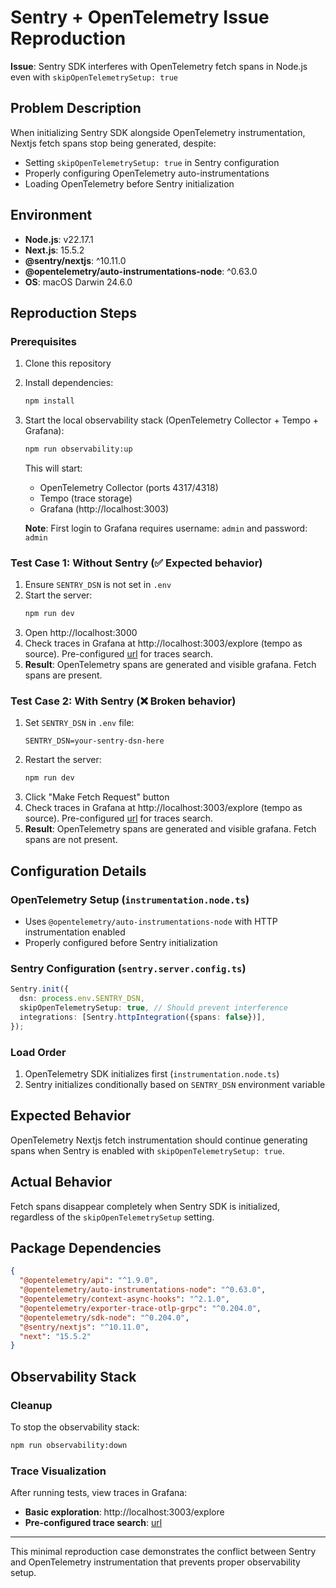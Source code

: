 # Sentry + OpenTelemetry Issue Reproduction

**Issue**: Sentry SDK interferes with OpenTelemetry fetch spans in Node.js even with `skipOpenTelemetrySetup: true`

## Problem Description

When initializing Sentry SDK alongside OpenTelemetry instrumentation, Nextjs fetch spans stop being generated, despite:
- Setting `skipOpenTelemetrySetup: true` in Sentry configuration
- Properly configuring OpenTelemetry auto-instrumentations
- Loading OpenTelemetry before Sentry initialization

## Environment

- **Node.js**: v22.17.1
- **Next.js**: 15.5.2
- **@sentry/nextjs**: ^10.11.0
- **@opentelemetry/auto-instrumentations-node**: ^0.63.0
- **OS**: macOS Darwin 24.6.0

## Reproduction Steps

### Prerequisites
1. Clone this repository
2. Install dependencies:
   ```bash
   npm install
   ```
3. Start the local observability stack (OpenTelemetry Collector + Tempo + Grafana):
   ```bash
   npm run observability:up
   ```
   This will start:
   - OpenTelemetry Collector (ports 4317/4318)
   - Tempo (trace storage)
   - Grafana (http://localhost:3003)
   
   **Note**: First login to Grafana requires username: `admin` and password: `admin`

### Test Case 1: Without Sentry (✅ Expected behavior)
1. Ensure `SENTRY_DSN` is not set in `.env`
2. Start the server:
   ```bash
   npm run dev
   ```
3. Open http://localhost:3000
4. Check traces in Grafana at http://localhost:3003/explore (tempo as source). Pre-configured [url](http://localhost:3003/explore?schemaVersion=1&panes=%7B%22x4u%22:%7B%22datasource%22:%22tempo%22,%22queries%22:%5B%7B%22refId%22:%22A%22,%22datasource%22:%7B%22type%22:%22tempo%22,%22uid%22:%22tempo%22%7D,%22queryType%22:%22traceqlSearch%22,%22limit%22:20,%22tableType%22:%22traces%22,%22metricsQueryType%22:%22range%22,%22filters%22:%5B%7B%22id%22:%2265afe55b%22,%22operator%22:%22%3D%22,%22scope%22:%22span%22%7D%5D%7D%5D,%22range%22:%7B%22from%22:%22now-1h%22,%22to%22:%22now%22%7D%7D%7D&orgId=1)  for traces search.
5. **Result**: OpenTelemetry spans are generated and visible grafana. Fetch spans are present.

### Test Case 2: With Sentry (❌ Broken behavior)
1. Set `SENTRY_DSN` in `.env` file:
   ```
   SENTRY_DSN=your-sentry-dsn-here
   ```
2. Restart the server:
   ```bash
   npm run dev
   ```
3. Click "Make Fetch Request" button
4. Check traces in Grafana at http://localhost:3003/explore (tempo as source). Pre-configured [url](http://localhost:3003/explore?schemaVersion=1&panes=%7B%22x4u%22:%7B%22datasource%22:%22tempo%22,%22queries%22:%5B%7B%22refId%22:%22A%22,%22datasource%22:%7B%22type%22:%22tempo%22,%22uid%22:%22tempo%22%7D,%22queryType%22:%22traceqlSearch%22,%22limit%22:20,%22tableType%22:%22traces%22,%22metricsQueryType%22:%22range%22,%22filters%22:%5B%7B%22id%22:%2265afe55b%22,%22operator%22:%22%3D%22,%22scope%22:%22span%22%7D%5D%7D%5D,%22range%22:%7B%22from%22:%22now-1h%22,%22to%22:%22now%22%7D%7D%7D&orgId=1)  for traces search.
5. **Result**: OpenTelemetry spans are generated and visible grafana. Fetch spans are not present.


## Configuration Details

### OpenTelemetry Setup (`instrumentation.node.ts`)
- Uses `@opentelemetry/auto-instrumentations-node` with HTTP instrumentation enabled
- Properly configured before Sentry initialization

### Sentry Configuration (`sentry.server.config.ts`)
```typescript
Sentry.init({
  dsn: process.env.SENTRY_DSN,
  skipOpenTelemetrySetup: true, // Should prevent interference
  integrations: [Sentry.httpIntegration({spans: false})],
});
```

### Load Order
1. OpenTelemetry SDK initializes first (`instrumentation.node.ts`)
2. Sentry initializes conditionally based on `SENTRY_DSN` environment variable

## Expected Behavior

OpenTelemetry Nextjs fetch instrumentation should continue generating spans when Sentry is enabled with `skipOpenTelemetrySetup: true`.

## Actual Behavior

Fetch spans disappear completely when Sentry SDK is initialized, regardless of the `skipOpenTelemetrySetup` setting.

## Package Dependencies

```json
{
  "@opentelemetry/api": "^1.9.0",
  "@opentelemetry/auto-instrumentations-node": "^0.63.0",
  "@opentelemetry/context-async-hooks": "^2.1.0",
  "@opentelemetry/exporter-trace-otlp-grpc": "^0.204.0",
  "@opentelemetry/sdk-node": "^0.204.0",
  "@sentry/nextjs": "^10.11.0",
  "next": "15.5.2"
}
```

## Observability Stack

### Cleanup
To stop the observability stack:
```bash
npm run observability:down
```

### Trace Visualization
After running tests, view traces in Grafana:
- **Basic exploration**: http://localhost:3003/explore
- **Pre-configured trace search**: [url ](http://localhost:3003/explore?schemaVersion=1&panes=%7B%22x4u%22:%7B%22datasource%22:%22tempo%22,%22queries%22:%5B%7B%22refId%22:%22A%22,%22datasource%22:%7B%22type%22:%22tempo%22,%22uid%22:%22tempo%22%7D,%22queryType%22:%22traceqlSearch%22,%22limit%22:20,%22tableType%22:%22traces%22,%22metricsQueryType%22:%22range%22,%22filters%22:%5B%7B%22id%22:%2265afe55b%22,%22operator%22:%22%3D%22,%22scope%22:%22span%22%7D%5D%7D%5D,%22range%22:%7B%22from%22:%22now-1h%22,%22to%22:%22now%22%7D%7D%7D&orgId=1)

---

This minimal reproduction case demonstrates the conflict between Sentry and OpenTelemetry instrumentation that prevents proper observability setup.